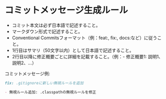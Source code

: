 <!-- filepath: .github/copilot-commit-message-instructions.md -->

# コミットメッセージ生成ルール

* コミット本文は必ず日本語で記述すること。
* マークダウン形式で記述すること。
* Conventional Commitsフォーマット（例：feat:, fix:, docs:など）に従うこと。
* 1行目はサマリ（50文字以内）として日本語で記述すること。
* 2行目以降に修正概要ごとに詳細を記載すること。（例：- 修正概要1: 説明1、説明2、...）

コミットメッセージ例:
```markdown
fix: .gitignoreに新しい無視ルールを追加

- 無視ルール追加: .classpathの無視ルールを修正
```
